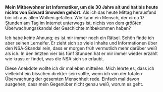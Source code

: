 **Mein Mitbewohner ist Informatiker, um die 30 Jahre alt und hat bis heute
nichts von Edward Snowden gehört.** Als ich das heute Mittag herausfand bin ich
aus allen Wolken gefallen. Wie kann ein Mensch, der circa 17 Stunden am Tag im
Internet unterwegs ist, nichts von dem größten Überwachungsskandal der
Geschichte mitbekommen haben?

Ich habe keine Ahnung; es ist mir immer noch ein Rätsel. Schön finde ich aber
seinen Lerneifer. Er zieht sich so viele Inhalte und Informationen über den
NSA-Skandal rein, dass er morgen früh vermutlich mehr darüber weiß als ich. In
den letzten vier bis fünf Stunden hat er mir immer wieder erzählt wie krass er
findet, was die NSA sich so erlaubt.

Diese Anekdote wollte ich dir mal eben mitteilen. Mich lehrte es, dass ich
vielleicht ein bisschen direkter sein sollte, wenn ich von der totalen
Überwachung der gesemten Menschheit rede. Einfach mal davon ausgehen, dass mein
Gegenüber nicht genau weiß, worum es geht.
